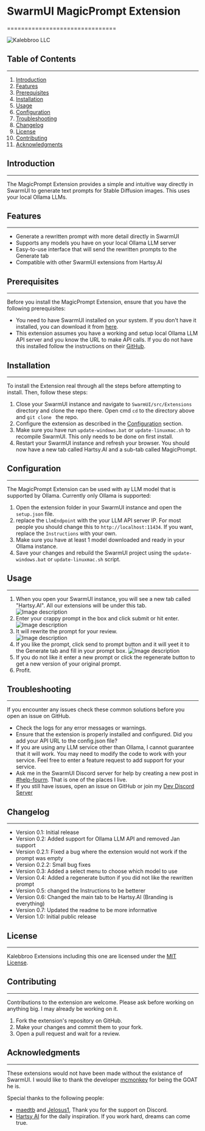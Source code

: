 # SwarmUI MagicPrompt Extension
===============================

![Kalebbroo LLC](./Images/kalebbroo.png)

## Table of Contents
-----------------

1. [Introduction](#introduction)
2. [Features](#features)
3. [Prerequisites](#prerequisites)
4. [Installation](#installation)
5. [Usage](#usage)
6. [Configuration](#configuration)
7. [Troubleshooting](#troubleshooting)
8. [Changelog](#changelog)
9. [License](#license)
10. [Contributing](#contributing)
11. [Acknowledgments](#acknowledgments)

## Introduction
---------------

The MagicPrompt Extension provides a simple and intuitive way directly in SwarmUI to generate text prompts for Stable Diffusion images. This uses your local Ollama LLMs. 

## Features
------------

* Generate a rewritten prompt with more detail directly in SwarmUI
* Supports any models you have on your local Ollama LLM server
* Easy-to-use interface that will send the rewritten prompts to the Generate tab
* Compatible with other SwarmUI extensions from Hartsy.AI

## Prerequisites
----------------

Before you install the MagicPrompt Extension, ensure that you have the following prerequisites:

* You need to have SwarmUI installed on your system. If you don't have it installed, you can download it from [here](https://github.com/mcmonkeyprojects/SwarmUI).
* This extension assumes you have a working and setup local Ollama LLM API server and you know the URL to make API calls. If you do not have this installed follow the instructions on their [GitHub](https://github.com/ollama/ollama).

## Installation
--------------

To install the Extension real through all the steps before attempting to install. Then, follow these steps:

1. Close your SwarmUI instance and navigate to `SwarmUI/src/Extensions` directory and clone the repo there. Open cmd `cd` to the directory above and `git clone ` the repo.
2. Configure the extension as described in the [Configuration](#configuration) section.
3. Make sure you have run `update-windows.bat` or `update-linuxmac.sh` to recompile SwarmUI. This only needs to be done on first install.
4. Restart your SwarmUI instance and refresh your browser. You should now have a new tab called Hartsy.AI and a sub-tab called MagicPrompt.

## Configuration
----------------

The MagicPrompt Extension can be used with ay LLM model that is supported by Ollama. Currently only Ollama is supported:

1. Open the extension folder in your SwarmUI instance and open the `setup.json` file.
2. replace the `LlmEndpoint` with the your LLM API server IP. For most people you should change this to `http://localhost:11434`. If you want, replace the `Instructions` with your own.
3. Make sure you have at least 1 model downloaded and ready in your Ollama instance.
4. Save your changes and rebuild the SwarmUI project using the `update-windows.bat` or `update-linuxmac.sh` script.

## Usage
--------

1. When you open your SwarmUI instance, you will see a new tab called "Hartsy.AI". All our extensions will be under this tab.
![Image description](./Images/Screenshots/kalebbroo_tab.PNG)
2. Enter your crappy prompt in the box and click submit or hit enter. 
![Image description](./Images/Screenshots/magicprompt_tab.PNG)
3. It will rewrite the prompt for your review.	
![Image description](./Images/Screenshots/rewritten.PNG)
4. If you like the prompt, click send to prompt button and it will yeet it to the Generate tab and fill in your prompt box.
![Image description](./Images/Screenshots/generate.PNG)
5. If you do not like it enter a new prompt or click the regenerate button to get a new version of your original prompt. 
6. Profit.

## Troubleshooting
-----------------

If you encounter any issues check these common solutions before you open an issue on GitHub.

* Check the logs for any error messages or warnings.
* Ensure that the extension is properly installed and configured. Did you add your API URL to the config.json file?
* If you are using any LLM service other than Ollama, I cannot guarantee that it will work. You may need to modify the code to work with your service. Feel free to enter a feature request to add support for your service.
* Ask me in the SwarmUI Discord server for help by creating a new post in [#help-fourm](https://discord.com/channels/1243166023859961988/1255990493830057995/1255990493830057995). That is one of the places I live.
* If you still have issues, open an issue on GitHub or join my [Dev Discord Server](https://discord.com/invite/5m4Wyu52Ek)

## Changelog
------------

* Version 0.1: Initial release
* Version 0.2: Added support for Ollama LLM API and removed Jan support
* Version 0.2.1: Fixed a bug where the extension would not work if the prompt was empty
* Version 0.2.2: Small bug fixes
* Version 0.3: Added a select menu to choose which model to use
* Version 0.4: Added a regenerate button if you did not like the rewritten prompt
* Version 0.5: changed the Instructions to be betterer
* Version 0.6: Changed the main tab to be Hartsy.AI (Branding is everything)
* Version 0.7: Updated the readme to be more informative
* Version 1.0: Initial public release

## License
----------

Kalebbroo Extensions including this one are licensed under the [MIT License](https://opensource.org/licenses/MIT).

## Contributing
---------------

Contributions to the extension are welcome. Please ask before working on anything big. I may already be working on it.

1. Fork the extension's repository on GitHub.
2. Make your changes and commit them to your fork.
3. Open a pull request and wait for a review.

## Acknowledgments
------------------

These extensions would not have been made without the existance of SwarmUI. I would like to thank the developer [mcmonkey](https://github.com/mcmonkey4eva) for being the GOAT he is.

Special thanks to the following people:

* [maedtb](https://github.com/maedtb) and [Jelosus1](https://github.com/Jelosus2), Thank you for the support on Discord.  
* [Hartsy AI](https://hartsy.ai) for the daily inspiration. If you work hard, dreams can come true. 
